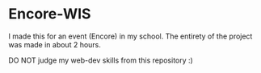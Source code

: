 # Encore-WIS
I made this for an event (Encore) in my school. The entirety of the project was made in about 2 hours.        

DO NOT judge my web-dev skills from this repository :)
